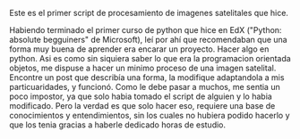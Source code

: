 
Este es el primer script de procesamiento de imagenes satelitales que hice.

Habiendo terminado el primer curso de python que hice en EdX ("Python: absolute begguiners" de Microsoft), leí por ahí que recomendaban que una forma muy buena de aprender era encarar un proyecto. Hacer algo en python. Asi es como sin siquiera saber lo que era la programacion orientada objetos, me dispuse a hacer un minimo proceso de una imagen satelital. Encontre un post que describía una forma, la modifique adaptandola a mis particuaridades, y funcionó. Como le debe pasar a muchos, me sentia un poco impostor, ya que solo habia tomado el script de alguien y lo habia modificado. Pero la verdad es que solo hacer eso, requiere una base de conocimientos y entendimientos, sin los cuales no hubiera podido hacerlo y que los tenia gracias a haberle dedicado horas de estudio.

